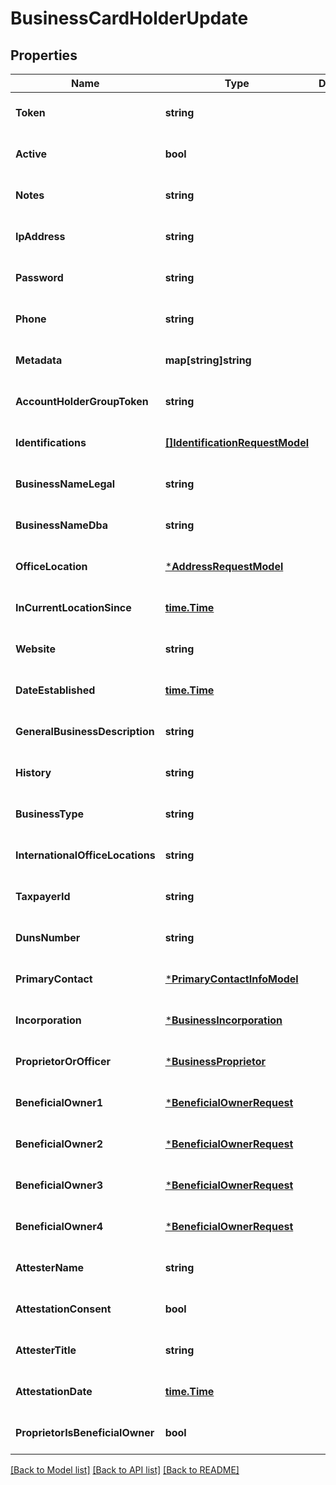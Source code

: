 # BusinessCardHolderUpdate

## Properties
Name | Type | Description | Notes
------------ | ------------- | ------------- | -------------
**Token** | **string** |  | [optional] [default to null]
**Active** | **bool** |  | [optional] [default to null]
**Notes** | **string** |  | [optional] [default to null]
**IpAddress** | **string** |  | [optional] [default to null]
**Password** | **string** |  | [optional] [default to null]
**Phone** | **string** |  | [optional] [default to null]
**Metadata** | **map[string]string** |  | [optional] [default to null]
**AccountHolderGroupToken** | **string** |  | [optional] [default to null]
**Identifications** | [**[]IdentificationRequestModel**](IdentificationRequestModel.md) |  | [optional] [default to null]
**BusinessNameLegal** | **string** |  | [optional] [default to null]
**BusinessNameDba** | **string** |  | [optional] [default to null]
**OfficeLocation** | [***AddressRequestModel**](AddressRequestModel.md) |  | [optional] [default to null]
**InCurrentLocationSince** | [**time.Time**](time.Time.md) |  | [optional] [default to null]
**Website** | **string** |  | [optional] [default to null]
**DateEstablished** | [**time.Time**](time.Time.md) |  | [optional] [default to null]
**GeneralBusinessDescription** | **string** |  | [optional] [default to null]
**History** | **string** |  | [optional] [default to null]
**BusinessType** | **string** |  | [optional] [default to null]
**InternationalOfficeLocations** | **string** |  | [optional] [default to null]
**TaxpayerId** | **string** |  | [optional] [default to null]
**DunsNumber** | **string** |  | [optional] [default to null]
**PrimaryContact** | [***PrimaryContactInfoModel**](PrimaryContactInfoModel.md) |  | [optional] [default to null]
**Incorporation** | [***BusinessIncorporation**](business_incorporation.md) |  | [optional] [default to null]
**ProprietorOrOfficer** | [***BusinessProprietor**](business_proprietor.md) |  | [optional] [default to null]
**BeneficialOwner1** | [***BeneficialOwnerRequest**](beneficial_owner_request.md) |  | [optional] [default to null]
**BeneficialOwner2** | [***BeneficialOwnerRequest**](beneficial_owner_request.md) |  | [optional] [default to null]
**BeneficialOwner3** | [***BeneficialOwnerRequest**](beneficial_owner_request.md) |  | [optional] [default to null]
**BeneficialOwner4** | [***BeneficialOwnerRequest**](beneficial_owner_request.md) |  | [optional] [default to null]
**AttesterName** | **string** |  | [optional] [default to null]
**AttestationConsent** | **bool** |  | [optional] [default to null]
**AttesterTitle** | **string** |  | [optional] [default to null]
**AttestationDate** | [**time.Time**](time.Time.md) |  | [optional] [default to null]
**ProprietorIsBeneficialOwner** | **bool** |  | [optional] [default to null]

[[Back to Model list]](../README.md#documentation-for-models) [[Back to API list]](../README.md#documentation-for-api-endpoints) [[Back to README]](../README.md)



